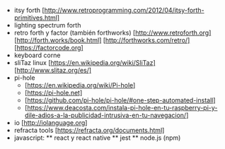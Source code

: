 * itsy forth [http://www.retroprogramming.com/2012/04/itsy-forth-primitives.html]
* lighting spectrum forth
* retro forth y factor (también forthworks) [http://www.retroforth.org] [http://forth.works/book.html] [http://forthworks.com/retro/] [https://factorcode.org]
* keyboard corne
* sliTaz linux [https://en.wikipedia.org/wiki/SliTaz] [http://www.slitaz.org/es/]
* pi-hole
  * [https://en.wikipedia.org/wiki/Pi-hole]
  * [https://pi-hole.net]
  * [https://github.com/pi-hole/pi-hole/#one-step-automated-install]
  * [https://www.deacosta.com/instala-pi-hole-en-tu-raspberry-pi-y-dile-adios-a-la-publicidad-intrusiva-en-tu-navegacion/]
* io [http://iolanguage.org]
* refracta tools [https://refracta.org/documents.html]
* javascript: 
** react y react native
** jest
** node.js (npm)
